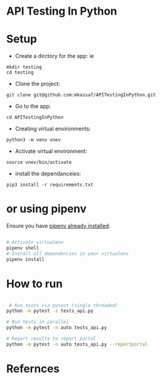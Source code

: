# API Testing In Python


# Setup
- Create a dirctory for the app: ie  
```console
mkdir testing
cd testing 
```
- Clone the project: 
```console
git clone git@github.com:mkassaf/APITestingInPython.git
```
- Go to the app:  
```console 
cd APITestingInPython 
```
- Creating virtual environments:  
```console
python3 -m venv vnev
```
- Activate virtual environment: 
```console
source vnev/bin/activate 
```
- install the dependanceies:  
```console
pip3 install -r requirements.txt 
```
# or using pipenv
Ensure you have
[pipenv already installed](https://automationhacks.io/2020/07/12/how-to-manage-your-python-virtualenvs-with-pipenv/):

```zsh

# Activate virtualenv
pipenv shell
# Install all dependencies in your virtualenv
pipenv install

```
# How to run
 
```zsh

 # Run tests via pytest (single threaded)
python -m pytest -s tests_api.py

# Run tests in parallel
python -m pytest -n auto tests_api.py 

# Report results to report portal
python -m pytest -n auto tests_api.py --reportportal 

```


# Refernces 

